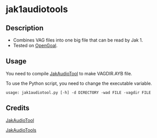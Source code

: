 # jak1audiotools
## Description
* Combines VAG files into one big file that can be read by Jak 1.
* Tested on [OpenGoal](https://github.com/open-goal/jak-project).

## Usage
You need to compile [JakAudioTool](https://github.com/LuminarLight/JakAudioTool) to make VAGDIR.AYB file.

To use the Python script, you need to change the executable variable.

`usage: jak1audiotool.py [-h] -d DIRECTORY -wad FILE -vagdir FILE`

## Credits
[JakAudioTool](https://github.com/LuminarLight/JakAudioTool)

[JakAudioTools](https://github.com/jwetzell/JakAudioTools/)